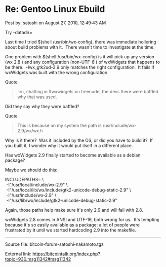 # Re: Gentoo Linux Ebuild

Post by: satoshi on August 27, 2010, 12:49:43 AM

Try -datadir=

Last time I tried $(shell /usr/bin/wx-config), there was immediate hollering about build problems with it. &nbsp;There wasn't time to investigate at the time.

One problem with $(shell /usr/bin/wx-config) is it will pick up any version (wx 2.8 ) and any configuration (non-UTF-8 ) of wxWidgets that happens to be there. &nbsp;-lwx_gtk2ud-2.9 only matches the right configuration. &nbsp;It fails if wxWidgets was built with the wrong configuration.

Quote

> Iirc, chatting in #wxwidgets on freenode, the devs there were baffled why that was used.

Did they say why they were baffled?

Quote

> This is because on my system the path is /usr/include/wx-2.9/wx/wx.h

Why is it there? &nbsp;Was it included by the OS, or did you have to build it? &nbsp;If you built it, I wonder why it would put itself in a different place.


Has wxWidgets 2.9 finally started to become available as a debian package?

Maybe we should do this:

INCLUDEPATHS= \ <br>
&nbsp;-I"/usr/local/include/wx-2.9" \ <br>
&nbsp;-I"/usr/local/lib/wx/include/gtk2-unicode-debug-static-2.9" \ <br>
&nbsp;-I"/usr/include/wx-2.9" \ <br>
&nbsp;-I"/usr/lib/wx/include/gtk2-unicode-debug-static-2.9"

Again, those paths help make sure it's only 2.9 and will fail with 2.8.

wxWidgets 2.8 comes in ANSI and UTF-16, both wrong for us. &nbsp;It's tempting because it's so easily available as a package; a lot of people were frustrated by it until we started hardcoding 2.9 into the makefile.

---

Source file: bitcoin-forum-satoshi-nakamoto.tgz

External link: https://bitcointalk.org/index.php?topic=930.msg11342#msg11342
